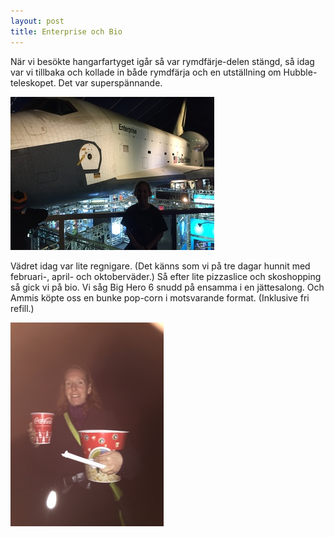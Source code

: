 ```yaml
---
layout: post
title: Enterprise och Bio
---
```


När vi besökte hangarfartyget igår så var rymdfärje-delen stängd, så idag var
vi tillbaka och kollade in både rymdfärja och en utställning om
Hubble-teleskopet. Det var superspännande.

<a href="/images/2015-03-10/IMG_2079.JPG"><img src="/images/2015-03-10/thumbnails/IMG_2079.JPG" /></a>

Vädret idag var lite regnigare. (Det känns som vi på tre dagar hunnit med
februari-, april- och oktoberväder.) Så efter lite pizzaslice och skoshopping
så gick vi på bio. Vi såg Big Hero 6 snudd på ensamma i en jättesalong. Och
Ammis köpte oss en bunke pop-corn i motsvarande format. (Inklusive fri refill.)

<a href="/images/2015-03-10/IMG_2081.JPG"><img src="/images/2015-03-10/thumbnails/IMG_2081.JPG" /></a>
